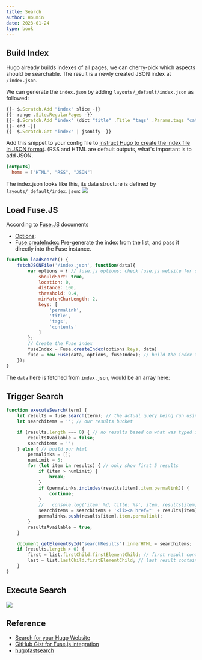 ```yaml
---
title: Search
author: Houmin
date: 2023-01-24
type: book
---
```


## Build Index

Hugo already builds indexes of all pages, we can cherry-pick which aspects should be searchable. The result is a newly created JSON index at `/index.json`.

We can generate the `index.json` by adding `layouts/_default/index.json` as followed:

```javascript
{{- $.Scratch.Add "index" slice -}}
{{- range .Site.RegularPages -}}
{{- $.Scratch.Add "index" (dict "title" .Title "tags" .Params.tags "categories" .Params.categories "contents" .Plain "permalink" .Permalink "date" .Date "section" .Section) -}}
{{- end -}}
{{- $.Scratch.Get "index" | jsonify -}}
```

Add this snippet to your config file to [instruct Hugo to create the index file in JSON format](https://gohugo.io/templates/output-formats#output-formats-for-pages). (RSS and HTML are default outputs, what's important is to add JSON.

```toml
[outputs]
  home = ["HTML", "RSS", "JSON"]
```

The index.json looks like this, its data structure is defined by `layouts/_default/index.json`:
![](https://cosmos-1251905798.cos.ap-beijing.myqcloud.com/blog/2023-01-25_hugo-search-index.png)

## Load Fuse.JS

According to [Fuse.JS](https://fusejs.io) documents
- [Options](https://fusejs.io/api/options.html): 
- [Fuse.createIndex](https://fusejs.io/api/indexing.html): Pre-generate the index from the list, and pass it directly into the Fuse instance.
```javascript
function loadSearch() {
    fetchJSONFile('/index.json', function(data){
        var options = { // fuse.js options; check fuse.js website for details
            shouldSort: true,
            location: 0,
            distance: 100,
            threshold: 0.4,
            minMatchCharLength: 2,
            keys: [
                'permalink',
                'title',
                'tags',
                'contents'
            ]
        };
        // Create the Fuse index
        fuseIndex = Fuse.createIndex(options.keys, data)
        fuse = new Fuse(data, options, fuseIndex); // build the index from the json file
    });
}
```

The `data` here is fetched from `index.json`, would be an array here:


## Trigger Search

```javascript
function executeSearch(term) {
    let results = fuse.search(term); // the actual query being run using fuse.js
    let searchitems = ''; // our results bucket

    if (results.length === 0) { // no results based on what was typed into the input box
        resultsAvailable = false;
        searchitems = '';
    } else { // build our html
        permalinks = [];
        numLimit = 5;
        for (let item in results) { // only show first 5 results
            if (item > numLimit) {
                break;
            }
            if (permalinks.includes(results[item].item.permalink)) {
                continue;
            }
            //   console.log('item: %d, title: %s', item, results[item].item.title)
            searchitems = searchitems + '<li><a href="' + results[item].item.permalink + '" tabindex="0">' + '<span class="title">' + results[item].item.title + '</span></a></li>';
            permalinks.push(results[item].item.permalink);
        }
        resultsAvailable = true;
    }

    document.getElementById("searchResults").innerHTML = searchitems;
    if (results.length > 0) {
        first = list.firstChild.firstElementChild; // first result container — used for checking against keyboard up/down location
        last = list.lastChild.firstElementChild; // last result container — used for checking against keyboard up/down location
    }
}
```

## Execute Search

![](https://cosmos-1251905798.cos.ap-beijing.myqcloud.com/blog/2023-01-25_hugo-execute-search.png)

## Reference

- [Search for your Hugo Website](https://gohugo.io/tools/search)
- [GitHub Gist for Fuse.js integration](https://gist.github.com/eddiewebb/735feb48f50f0ddd65ae5606a1cb41ae)
- [hugofastsearch](https://gist.github.com/cmod/5410eae147e4318164258742dd053993)